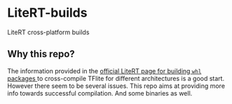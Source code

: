 # LiteRT-builds
LiteRT cross-platform builds

## Why this repo?

The information provided in the [official LiteRT page for building `whl` packages ](https://ai.google.dev/edge/litert/build/cmake_pip) to cross-compile TFlite for different architectures is a good start. However there seem to be several issues. This repo aims at providing more info towards successful compilation. And some binaries as well. 
